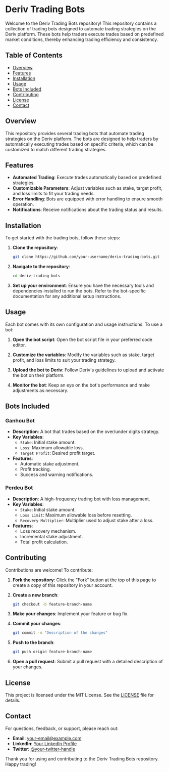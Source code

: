 
# Deriv Trading Bots

Welcome to the Deriv Trading Bots repository! This repository contains a collection of trading bots designed to automate trading strategies on the Deriv platform. These bots help traders execute trades based on predefined market conditions, thereby enhancing trading efficiency and consistency.

## Table of Contents
- [Overview](#overview)
- [Features](#features)
- [Installation](#installation)
- [Usage](#usage)
- [Bots Included](#bots-included)
- [Contributing](#contributing)
- [License](#license)
- [Contact](#contact)

## Overview
This repository provides several trading bots that automate trading strategies on the Deriv platform. The bots are designed to help traders by automatically executing trades based on specific criteria, which can be customized to match different trading strategies.

## Features
- **Automated Trading**: Execute trades automatically based on predefined strategies.
- **Customizable Parameters**: Adjust variables such as stake, target profit, and loss limits to fit your trading needs.
- **Error Handling**: Bots are equipped with error handling to ensure smooth operation.
- **Notifications**: Receive notifications about the trading status and results.

## Installation
To get started with the trading bots, follow these steps:

1. **Clone the repository**:
   ```bash
   git clone https://github.com/your-username/deriv-trading-bots.git
   ```

2. **Navigate to the repository**:
   ```bash
   cd deriv-trading-bots
   ```

3. **Set up your environment**:
   Ensure you have the necessary tools and dependencies installed to run the bots. Refer to the bot-specific documentation for any additional setup instructions.

## Usage
Each bot comes with its own configuration and usage instructions. To use a bot:

1. **Open the bot script**:
   Open the bot script file in your preferred code editor.

2. **Customize the variables**:
   Modify the variables such as stake, target profit, and loss limits to suit your trading strategy.

3. **Upload the bot to Deriv**:
   Follow Deriv's guidelines to upload and activate the bot on their platform.

4. **Monitor the bot**:
   Keep an eye on the bot's performance and make adjustments as necessary.

## Bots Included
### Ganhou Bot
- **Description**: A bot that trades based on the over/under digits strategy.
- **Key Variables**:
  - `Stake`: Initial stake amount.
  - `Loss`: Maximum allowable loss.
  - `Target Profit`: Desired profit target.
- **Features**:
  - Automatic stake adjustment.
  - Profit tracking.
  - Success and warning notifications.

### Perdeu Bot
- **Description**: A high-frequency trading bot with loss management.
- **Key Variables**:
  - `Stake`: Initial stake amount.
  - `Loss Limit`: Maximum allowable loss before resetting.
  - `Recovery Multiplier`: Multiplier used to adjust stake after a loss.
- **Features**:
  - Loss recovery mechanism.
  - Incremental stake adjustment.
  - Total profit calculation.

## Contributing
Contributions are welcome! To contribute:

1. **Fork the repository**:
   Click the "Fork" button at the top of this page to create a copy of this repository in your account.

2. **Create a new branch**:
   ```bash
   git checkout -b feature-branch-name
   ```

3. **Make your changes**:
   Implement your feature or bug fix.

4. **Commit your changes**:
   ```bash
   git commit -m "Description of the changes"
   ```

5. **Push to the branch**:
   ```bash
   git push origin feature-branch-name
   ```

6. **Open a pull request**:
   Submit a pull request with a detailed description of your changes.

## License
This project is licensed under the MIT License. See the [LICENSE](LICENSE) file for details.

## Contact
For questions, feedback, or support, please reach out:

- **Email**: [your-email@example.com](mailto:your-email@example.com)
- **LinkedIn**: [Your LinkedIn Profile](https://www.linkedin.com/in/your-profile)
- **Twitter**: [@your-twitter-handle](https://twitter.com/your-twitter-handle)

Thank you for using and contributing to the Deriv Trading Bots repository. Happy trading!
